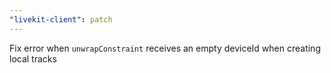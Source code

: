 ```yaml
---
"livekit-client": patch
---
```


Fix error when `unwrapConstraint` receives an empty deviceId when creating local tracks
